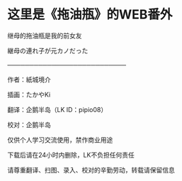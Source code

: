 # 这里是《拖油瓶》的WEB番外

继母的拖油瓶是我的前女友

継母の連れ子が元カノだった

───────────────────────────

作者：紙城境介

插画：たかやKi

翻译：企鹅半岛（LK ID：pipio08）

校对：企鹅半岛

仅供个人学习交流使用，禁作商业用途

下载后请在24小时内删除，LK不负担任何责任

请尊重翻译、扫图、录入、校对的辛勤劳动，转载请保留信息